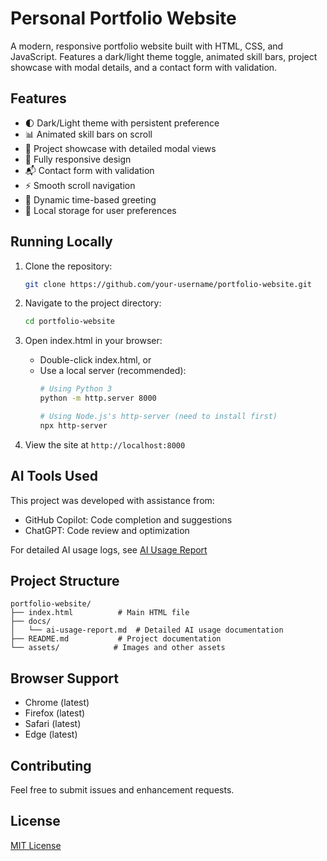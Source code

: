 # Personal Portfolio Website

A modern, responsive portfolio website built with HTML, CSS, and JavaScript. Features a dark/light theme toggle, animated skill bars, project showcase with modal details, and a contact form with validation.

## Features

- 🌓 Dark/Light theme with persistent preference
- 📊 Animated skill bars on scroll
- 🎯 Project showcase with detailed modal views
- 📱 Fully responsive design
- 📬 Contact form with validation
- ⚡ Smooth scroll navigation
- 🎨 Dynamic time-based greeting
- 💾 Local storage for user preferences

## Running Locally

1. Clone the repository:
   ```bash
   git clone https://github.com/your-username/portfolio-website.git
   ```

2. Navigate to the project directory:
   ```bash
   cd portfolio-website
   ```

3. Open index.html in your browser:
   - Double-click index.html, or
   - Use a local server (recommended):
     ```bash
     # Using Python 3
     python -m http.server 8000
     
     # Using Node.js's http-server (need to install first)
     npx http-server
     ```

4. View the site at `http://localhost:8000`

## AI Tools Used

This project was developed with assistance from:
- GitHub Copilot: Code completion and suggestions
- ChatGPT: Code review and optimization

For detailed AI usage logs, see [AI Usage Report](docs/ai-usage-report.md)

## Project Structure

```
portfolio-website/
├── index.html          # Main HTML file
├── docs/              
│   └── ai-usage-report.md  # Detailed AI usage documentation
├── README.md           # Project documentation
└── assets/            # Images and other assets
```

## Browser Support

- Chrome (latest)
- Firefox (latest)
- Safari (latest)
- Edge (latest)

## Contributing

Feel free to submit issues and enhancement requests.

## License

[MIT License](LICENSE)